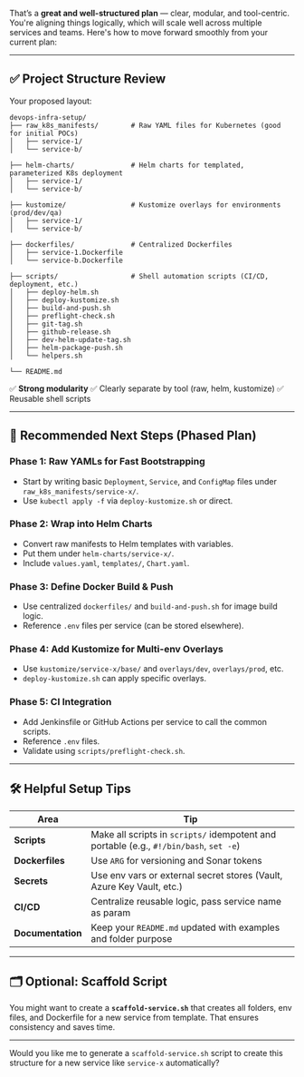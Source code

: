 That’s a **great and well-structured plan** — clear, modular, and tool-centric. You're aligning things logically, which will scale well across multiple services and teams. Here's how to move forward smoothly from your current plan:

---

## ✅ Project Structure Review

Your proposed layout:

```
devops-infra-setup/
├── raw_k8s_manifests/        # Raw YAML files for Kubernetes (good for initial POCs)
│   ├── service-1/
│   └── service-b/

├── helm-charts/              # Helm charts for templated, parameterized K8s deployment
│   ├── service-1/
│   └── service-b/

├── kustomize/                # Kustomize overlays for environments (prod/dev/qa)
│   ├── service-1/
│   └── service-b/

├── dockerfiles/              # Centralized Dockerfiles
│   ├── service-1.Dockerfile
│   └── service-b.Dockerfile

├── scripts/                  # Shell automation scripts (CI/CD, deployment, etc.)
│   ├── deploy-helm.sh
│   ├── deploy-kustomize.sh
│   ├── build-and-push.sh
│   ├── preflight-check.sh
│   ├── git-tag.sh
│   ├── github-release.sh
│   ├── dev-helm-update-tag.sh
│   ├── helm-package-push.sh
│   └── helpers.sh

└── README.md
```

✅ **Strong modularity**
✅ Clearly separate by tool (raw, helm, kustomize)
✅ Reusable shell scripts

---

## 🧩 Recommended Next Steps (Phased Plan)

### Phase 1: Raw YAMLs for Fast Bootstrapping

* Start by writing basic `Deployment`, `Service`, and `ConfigMap` files under `raw_k8s_manifests/service-x/`.
* Use `kubectl apply -f` via `deploy-kustomize.sh` or direct.

### Phase 2: Wrap into Helm Charts

* Convert raw manifests to Helm templates with variables.
* Put them under `helm-charts/service-x/`.
* Include `values.yaml`, `templates/`, `Chart.yaml`.

### Phase 3: Define Docker Build & Push

* Use centralized `dockerfiles/` and `build-and-push.sh` for image build logic.
* Reference `.env` files per service (can be stored elsewhere).

### Phase 4: Add Kustomize for Multi-env Overlays

* Use `kustomize/service-x/base/` and `overlays/dev`, `overlays/prod`, etc.
* `deploy-kustomize.sh` can apply specific overlays.

### Phase 5: CI Integration

* Add Jenkinsfile or GitHub Actions per service to call the common scripts.
* Reference `.env` files.
* Validate using `scripts/preflight-check.sh`.

---

## 🛠 Helpful Setup Tips

| Area              | Tip                                                                                    |
| ----------------- | -------------------------------------------------------------------------------------- |
| **Scripts**       | Make all scripts in `scripts/` idempotent and portable (e.g., `#!/bin/bash`, `set -e`) |
| **Dockerfiles**   | Use `ARG` for versioning and Sonar tokens                                              |
| **Secrets**       | Use env vars or external secret stores (Vault, Azure Key Vault, etc.)                  |
| **CI/CD**         | Centralize reusable logic, pass service name as param                                  |
| **Documentation** | Keep your `README.md` updated with examples and folder purpose                         |

---

## 🗂 Optional: Scaffold Script

You might want to create a **`scaffold-service.sh`** that creates all folders, env files, and Dockerfile for a new service from template. That ensures consistency and saves time.

---

Would you like me to generate a `scaffold-service.sh` script to create this structure for a new service like `service-x` automatically?
